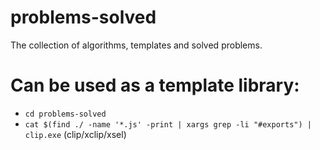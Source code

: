 # problems-solved
  The collection of algorithms, templates and solved problems.
  
# Can be used as a template library:
  * `cd problems-solved`
  * `cat $(find ./ -name '*.js' -print | xargs grep -li "#exports") | clip.exe` (clip/xclip/xsel)
